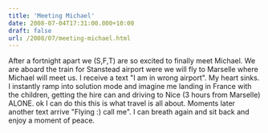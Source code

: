 ```yaml
---
title: 'Meeting Michael'
date: 2008-07-04T17:31:00.000+10:00
draft: false
url: /2008/07/meeting-michael.html
---
```


After a fortnight apart we (S,F,T) are so excited to finally meet Michael. We are aboard the train for Stanstead airport were we will fly to Marselle where Michael will meet us. I receive a text "I am in wrong airport". My heart sinks. I instantly ramp into solution mode and imagine me landing in France with the children, getting the hire can and driving to Nice (3 hours from Marselle) ALONE. ok I can do this this is what travel is all about. Moments later another text arrive "Flying :) call me". I can breath again and sit back and enjoy a moment of peace.